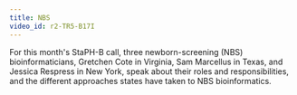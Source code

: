 ```yaml
---
title: NBS
video_id: r2-TR5-B17I
---
```

For this month's StaPH-B call, three newborn-screening (NBS) bioinformaticians, Gretchen Cote in Virginia, Sam Marcellus in Texas, and Jessica Respress in New York, speak about their roles and responsibilities, and the different approaches states have taken to NBS bioinformatics.